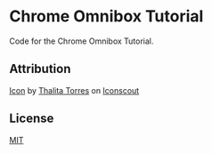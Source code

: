 # Chrome Omnibox Tutorial

Code for the Chrome Omnibox Tutorial.

## Attribution

<a href="https://iconscout.com/icons/color" target="_blank">Icon</a> by <a href="https://iconscout.com/contributors/thalita-torres">Thalita Torres</a> on <a href="https://iconscout.com">Iconscout</a>

## License

[MIT](./LICENSE)
